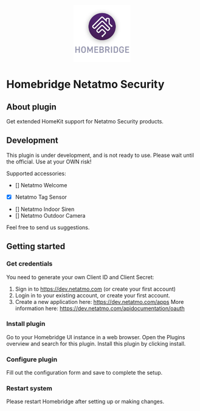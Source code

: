 <p align="center">
<img src="https://github.com/homebridge/branding/raw/master/logos/homebridge-wordmark-logo-vertical.png" width="150">
</p>

# Homebridge Netatmo Security
## About plugin
Get extended HomeKit support for Netatmo Security products.

## Development
This plugin is under development, and is not ready to use.
Please wait until the official. Use at your OWN risk!

Supported accessories:
- [] Netatmo Welcome
- [x] Netatmo Tag Sensor
- [] Netatmo Indoor Siren
- [] Netatmo Outdoor Camera

Feel free to send us suggestions.

## Getting started

### Get credentials
You need to generate your own Client ID and Client Secret:
1. Sign in to https://dev.netatmo.com (or create your first account)
2. Login in to your existing account, or create your first account.
3. Create a new application here: https://dev.netatmo.com/apps
More information here: https://dev.netatmo.com/apidocumentation/oauth

### Install plugin
Go to your Homebridge UI instance in a web browser.
Open the Plugins overview and search for this plugin.
Install this plugin by clicking install.

### Configure plugin
Fill out the configuration form and save to complete the setup.

### Restart system
Please restart Homebridge after setting up or making changes.

